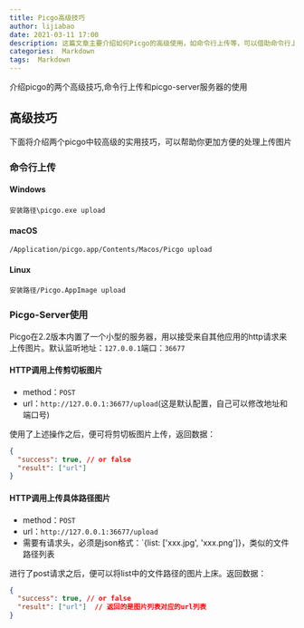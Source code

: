 ```yaml
---
title: Picgo高级技巧
author: lijiabao
date: 2021-03-11 17:00
description: 这篇文章主要介绍如何Picgo的高级使用，如命令行上传等，可以借助命令行上传或者通过脚本对图片处理后再上传
categories:  Markdown
tags:  Markdown
---
```


介绍picgo的两个高级技巧,命令行上传和picgo-server服务器的使用

## 高级技巧

下面将介绍两个picgo中较高级的实用技巧，可以帮助你更加方便的处理上传图片

### 命令行上传

#### Windows

`安装路径\picgo.exe upload`

#### macOS

`/Application/picgo.app/Contents/Macos/Picgo upload`

#### Linux

`安装路径/Picgo.AppImage upload`

### Picgo-Server使用

Picgo在2.2版本内置了一个小型的服务器，用以接受来自其他应用的http请求来上传图片。默认监听地址：`127.0.0.1`端口：`36677`

#### HTTP调用上传剪切板图片

- method：`POST`
- url：`http://127.0.0.1:36677/upload`(这是默认配置，自己可以修改地址和端口号)

使用了上述操作之后，便可将剪切板图片上传，返回数据：

```json
{
  "success": true, // or false
  "result": ["url"]
}
```

#### HTTP调用上传具体路径图片

- method：`POST`
- url：`http://127.0.0.1:36677/upload`
- 需要有请求头，必须是json格式：`{list: ['xxx.jpg', 'xxx.png']}，类似的文件路径列表

进行了post请求之后，便可以将list中的文件路径的图片上床。返回数据：

```json
{
  "success": true, // or false
  "result": ["url"]  // 返回的是图片列表对应的url列表
}
```

